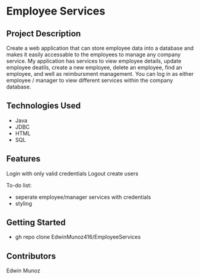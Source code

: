# Employee Services
## Project Description

Create a web application that can store employee data into a database and makes it easily accessable to the employees to manage any company service. My application has services to view employee details, update employee deatils, create a new employee, delete an employee, find an employee, and well as reimbursment management. You can log in as either employee / manager to view different services within the company database. 

## Technologies Used
* Java
* JDBC
* HTML
* SQL

## Features
Login with only valid credentials
Logout
create users

To-do list:
* seperate employee/manager services with credentials 
* styling

## Getting Started
* gh repo clone EdwinMunoz416/EmployeeServices

## Contributors
Edwin Munoz
